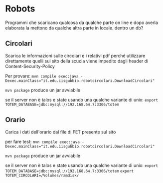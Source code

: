 # Robots

Programmi che scaricano qualcosa da qualche parte on line e dopo
averla elaborata la mettono da qualche altra parte in locale. dentro un db?

## Circolari

Scarica le informazioni sulle circolari e i relativi pdf
perché utilizzare direttamente quelli sul sito della scuola viene impedito
dagli header di Content-Security-Policy

Per provare:
`mvn compile exec:java -Dexec.mainClass="it.edu.iisgubbio.robotcircolari.DownloadCircolari"`

`mvn package` produce un jar avviabile

se il server non è talos e state usando una qualche variante di unix:
`export TOTEM_DATABASE=jdbc:mysql://192.168.64.7:3306/totem`

## Orario

Carica i dati dell'orario dal file di FET presente sul sito

per fare test: `mvn compile exec:java -Dexec.mainClass="it.edu.iisgubbio.robotcircolari.DownloadCircolari"`

`mvn package` produce un jar avviabile

se il server non è talos e state usando una qualche variante di unix:
`export TOTEM_DATABASE=jdbc:mysql://192.168.64.7:3306/totem`
`export TOTEM_CIRCOLARI=/Volumes/ramdisk/`
